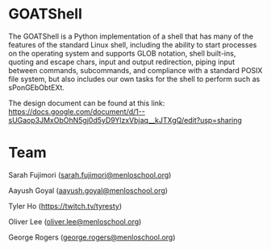 # GOATShell
The GOATShell is a Python implementation of a shell that has many of the features of the standard Linux shell, including the ability to start processes on the operating system and supports GLOB notation, shell built-ins, quoting and escape chars, input and output redirection, piping input between commands, subcommands, and compliance with a standard POSIX file system, but also includes our own tasks for the shell to perform such as sPonGEbObtEXt. 

The design document can be found at this link: https://docs.google.com/document/d/1--sUGaop3JMxObOhN5gj0d5yD9YlzxVbjaq__kJTXgQ/edit?usp=sharing

# Team
Sarah Fujimori (sarah.fujimori@menloschool.org)

Aayush Goyal (aayush.goyal@menloschool.org)

Tyler Ho (https://twitch.tv/tyresty)

Oliver Lee (oliver.lee@menloschool.org)

George Rogers (george.rogers@menloschool.org)
